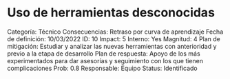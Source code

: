 # Uso de herramientas desconocidas

Categoría: Técnico
Consecuencias: Retraso por curva de aprendizaje
Fecha de definición: 10/03/2022
ID: 10
Impact: 5
Interno: Yes
Magnitud: 4
Plan de mitigación: Estudiar y analizar las nuevas herramientas con anterioridad y previo a la etapa de desarrollo
Plan de respuesta: Apoyo de los más experimentados para dar asesorías y seguimiento con los que tienen complicaciones
Prob: 0.8
Responsable: Equipo
Status: Identificado